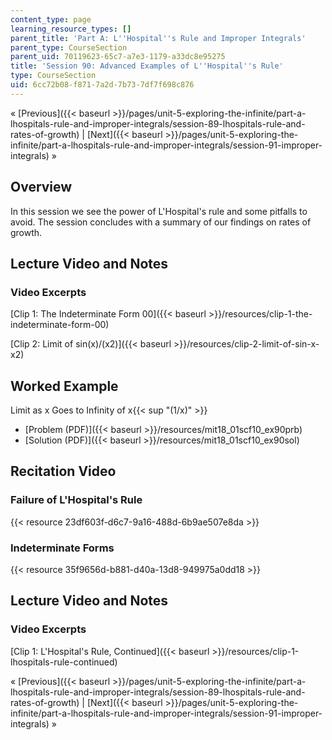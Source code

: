 ```yaml
---
content_type: page
learning_resource_types: []
parent_title: 'Part A: L''Hospital''s Rule and Improper Integrals'
parent_type: CourseSection
parent_uid: 70119623-65c7-a7e3-1179-a33dc8e95275
title: 'Session 90: Advanced Examples of L''Hospital''s Rule'
type: CourseSection
uid: 6cc72b08-f871-7a2d-7b73-7df7f698c876
---
```


« [Previous]({{< baseurl >}}/pages/unit-5-exploring-the-infinite/part-a-lhospitals-rule-and-improper-integrals/session-89-lhospitals-rule-and-rates-of-growth) | [Next]({{< baseurl >}}/pages/unit-5-exploring-the-infinite/part-a-lhospitals-rule-and-improper-integrals/session-91-improper-integrals) »

Overview
--------

In this session we see the power of L'Hospital's rule and some pitfalls to avoid. The session concludes with a summary of our findings on rates of growth.

Lecture Video and Notes
-----------------------

### Video Excerpts

[Clip 1: The Indeterminate Form 00]({{< baseurl >}}/resources/clip-1-the-indeterminate-form-00)

[Clip 2: Limit of sin(x)/(x2)]({{< baseurl >}}/resources/clip-2-limit-of-sin-x-x2)

Worked Example
--------------

Limit as x Goes to Infinity of x{{< sup "(1/x)" >}}

*   [Problem (PDF)]({{< baseurl >}}/resources/mit18_01scf10_ex90prb)
*   [Solution (PDF)]({{< baseurl >}}/resources/mit18_01scf10_ex90sol)

Recitation Video
----------------

### Failure of L'Hospital's Rule

{{< resource 23df603f-d6c7-9a16-488d-6b9ae507e8da >}}

### Indeterminate Forms

{{< resource 35f9656d-b881-d40a-13d8-949975a0dd18 >}}

Lecture Video and Notes
-----------------------

### Video Excerpts

[Clip 1: L'Hospital's Rule, Continued]({{< baseurl >}}/resources/clip-1-lhospitals-rule-continued)

« [Previous]({{< baseurl >}}/pages/unit-5-exploring-the-infinite/part-a-lhospitals-rule-and-improper-integrals/session-89-lhospitals-rule-and-rates-of-growth) | [Next]({{< baseurl >}}/pages/unit-5-exploring-the-infinite/part-a-lhospitals-rule-and-improper-integrals/session-91-improper-integrals) »